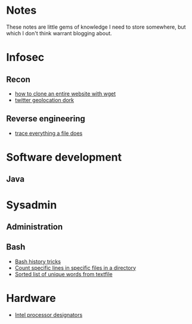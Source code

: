 # Notes

These notes are little gems of knowledge I need to store somewhere, but which
I don't think warrant blogging about.

# Infosec
## Recon
- [how to clone an entire website with wget](infosec/recon/clone_website_with_wget.md)
- [twitter geolocation dork](infosec/recon/twitter_dorks.md)

## Reverse engineering
- [trace everything a file does](infosec/reverse_engineering/trace_everything_a_file_does.md)

# Software development
## Java

# Sysadmin
## Administration

## Bash
- [Bash history tricks](sysadmin/bash/bash_history.md)
- [Count specific lines in specific files in a directory](sysadmin/bash/count_lines.md)
- [Sorted list of unique words from textfile](sysadmin/bash/sorted_list_of_words_from_textfile.md)

# Hardware
- [Intel processor designators](hardware/intel_proc_designators.md)
